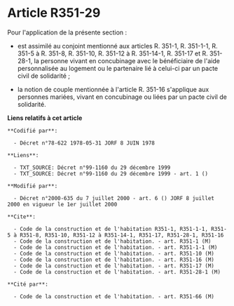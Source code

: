 # Article R351-29

Pour l'application de la présente section :

- est assimilé au conjoint mentionné aux articles R. 351-1, R. 351-1-1, R. 351-5 à R. 351-8, R. 351-10, R. 351-12 à R.
351-14-1, R. 351-17 et R. 351-28-1, la personne vivant en concubinage avec le bénéficiaire de l'aide personnalisée au
logement ou le partenaire lié à celui-ci par un pacte civil de solidarité ;

- la notion de couple mentionnée à l'article R. 351-16 s'applique aux personnes mariées, vivant en concubinage ou liées par
un pacte civil de solidarité.

**Liens relatifs à cet article**

	**Codifié par**:

	  - Décret n°78-622 1978-05-31 JORF 8 JUIN 1978

	**Liens**:

	  - TXT_SOURCE: Décret n°99-1160 du 29 décembre 1999
	  - TXT_SOURCE: Décret n°99-1160 du 29 décembre 1999 - art. 1 ()

	**Modifié par**:

	  - Décret n°2000-635 du 7 juillet 2000 - art. 6 () JORF 8 juillet 2000 en vigueur le 1er juillet 2000

	**Cite**:

	  - Code de la construction et de l'habitation R351-1, R351-1-1, R351-5 à R351-8, R351-10, R351-12 à R351-14-1, R351-17, R351-28-1, R351-16
	  - Code de la construction et de l'habitation. - art. R351-1 (M)
	  - Code de la construction et de l'habitation. - art. R351-1-1 (M)
	  - Code de la construction et de l'habitation. - art. R351-10 (M)
	  - Code de la construction et de l'habitation. - art. R351-16 (M)
	  - Code de la construction et de l'habitation. - art. R351-17 (M)
	  - Code de la construction et de l'habitation. - art. R351-28-1 (M)

	**Cité par**:

	  - Code de la construction et de l'habitation. - art. R351-66 (M)
